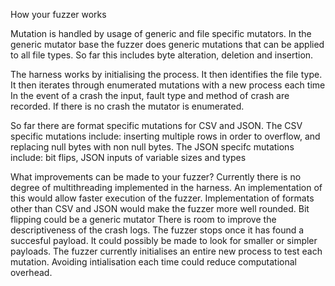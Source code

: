 How your fuzzer works

Mutation is handled by usage of generic and file specific mutators. In the generic mutator base the fuzzer does generic mutations that can be applied to all file types. So far this includes byte alteration, deletion and insertion.

The harness works by initialising the process. It then identifies the file type.  It then iterates through enumerated mutations with a new process each time
In the event of a crash the input, fault type and method of crash are recorded. If there is no crash the mutator is enumerated.

So far there are format specific mutations for CSV and JSON.
The CSV specific mutations include: inserting multiple rows in order to overflow, and replacing null bytes with non null bytes.
The JSON specifc mutations include: bit flips, JSON inputs of variable sizes and types


What improvements can be made to your fuzzer?
Currently there is no degree of multithreading implemented in the harness. An implementation of this would allow faster execution of the fuzzer.
Implementation of formats other than CSV and JSON would make the fuzzer more well rounded.
Bit flipping could be a generic mutator
There is room to improve the descriptiveness of the crash logs.
The fuzzer stops once it has found a succesful payload. It could possibly be made to look for smaller or simpler payloads.
The fuzzer currently initialises an entire new process to test each mutation. Avoiding intialisation each time could reduce computational overhead.
